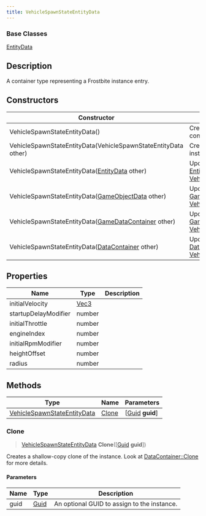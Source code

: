 ```yaml
---
title: VehicleSpawnStateEntityData
---
```

### Base Classes

[EntityData](EntityData)

## Description

A container type representing a Frostbite instance entry.

## Constructors

| Constructor                                                                            | Description                                                                                                                                   |
| -------------------------------------------------------------------------------------- | --------------------------------------------------------------------------------------------------------------------------------------------- |
| VehicleSpawnStateEntityData()                                                          | Create a new instance of this container type.                                                                                                 |
| VehicleSpawnStateEntityData(VehicleSpawnStateEntityData other)                         | Create a reference copy of an instance of the same type.                                                                                      |
| VehicleSpawnStateEntityData([EntityData](EntityData) other)                            | Upcast an instance of type [EntityData](EntityData) to [VehicleSpawnStateEntityData](VehicleSpawnStateEntityData).                            |
| VehicleSpawnStateEntityData([GameObjectData](GameObjectData) other)                    | Upcast an instance of type [GameObjectData](GameObjectData) to [VehicleSpawnStateEntityData](VehicleSpawnStateEntityData).                    |
| VehicleSpawnStateEntityData([GameDataContainer](GameDataContainer) other)              | Upcast an instance of type [GameDataContainer](GameDataContainer) to [VehicleSpawnStateEntityData](VehicleSpawnStateEntityData).              |
| VehicleSpawnStateEntityData([DataContainer](/vext/ref/shared/class/datacontainer) other) | Upcast an instance of type [DataContainer](/vext/ref/shared/class/datacontainer) to [VehicleSpawnStateEntityData](VehicleSpawnStateEntityData). |

## Properties

| Name                 | Type                              | Description |
| -------------------- | --------------------------------- | ----------- |
| initialVelocity      | [Vec3](/vext/ref/shared/class/vec3) |             |
| startupDelayModifier | number                            |             |
| initialThrottle      | number                            |             |
| engineIndex          | number                            |             |
| initialRpmModifier   | number                            |             |
| heightOffset         | number                            |             |
| radius               | number                            |             |

## Methods

| Type                                                       | Name            | Parameters                                     |
| ---------------------------------------------------------- | --------------- | ---------------------------------------------- |
| [VehicleSpawnStateEntityData](VehicleSpawnStateEntityData) | [Clone](#clone) | \[[Guid](/vext/ref/shared/class/guid) **guid**\] |

### Clone

> [VehicleSpawnStateEntityData](VehicleSpawnStateEntityData) **Clone**(\[[Guid](/vext/ref/shared/class/guid) **guid**\])

Creates a shallow-copy clone of the instance. Look at [DataContainer::Clone](/vext/ref/shared/class/datacontainer#clone) for more details.

#### Parameters

| Name | Type         | Description                                 |
| ---- | ------------ | ------------------------------------------- |
| guid | [Guid](Guid) | An optional GUID to assign to the instance. |
